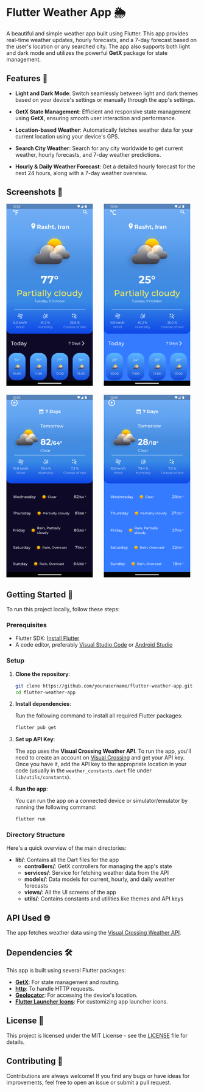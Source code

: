 # Flutter Weather App 🌦️

A beautiful and simple weather app built using Flutter. This app provides real-time weather updates, hourly forecasts, and a 7-day forecast based on the user's location or any searched city. The app also supports both light and dark mode and utilizes the powerful **GetX** package for state management.

## Features 🌟

- **Light and Dark Mode**: Switch seamlessly between light and dark themes based on your device's settings or manually through the app's settings.
  
- **GetX State Management**: Efficient and responsive state management using **GetX**, ensuring smooth user interaction and performance.

- **Location-based Weather**: Automatically fetches weather data for your current location using your device's GPS.

- **Search City Weather**: Search for any city worldwide to get current weather, hourly forecasts, and 7-day weather predictions.

- **Hourly & Daily Weather Forecast**: Get a detailed hourly forecast for the next 24 hours, along with a 7-day weather overview.

## Screenshots 📸

<div>
  <img src="https://github.com/AbdollahRasti/flutter-weather-app/blob/main/screenShots/1.png" width="45%" style="display: inline-block; margin-right: 5%;" />
  
  <img src="https://github.com/AbdollahRasti/flutter-weather-app/blob/main/screenShots/2.png" width="45%" style="display: inline-block;" />
</div>

<div style="margin-top: 20px;">
  <img src="https://github.com/AbdollahRasti/flutter-weather-app/blob/main/screenShots/3.png" width="45%" style="display: inline-block; margin-right: 5%;" />
  
  <img src="https://github.com/AbdollahRasti/flutter-weather-app/blob/main/screenShots/4.png" width="45%" style="display: inline-block;" />
</div>


## Getting Started 🚀

To run this project locally, follow these steps:

### Prerequisites

- Flutter SDK: [Install Flutter](https://flutter.dev/docs/get-started/install) 
- A code editor, preferably [Visual Studio Code](https://code.visualstudio.com/) or [Android Studio](https://developer.android.com/studio)

### Setup

1. **Clone the repository**:

   ```bash
   git clone https://github.com/yourusername/flutter-weather-app.git
   cd flutter-weather-app
   ```

2. **Install dependencies**:

   Run the following command to install all required Flutter packages:

   ```bash
   flutter pub get
   ```

3. **Set up API Key**:

   The app uses the **Visual Crossing Weather API**. To run the app, you'll need to create an account on [Visual Crossing](https://www.visualcrossing.com/) and get your API key. Once you have it, add the API key to the appropriate location in your code (usually in the `weather_constants.dart` file under `lib/utils/constants`).

4. **Run the app**:

   You can run the app on a connected device or simulator/emulator by running the following command:

   ```bash
   flutter run
   ```

### Directory Structure

Here's a quick overview of the main directories:

- **lib/**: Contains all the Dart files for the app
  - **controllers/**: GetX controllers for managing the app's state
  - **services/**: Service for fetching weather data from the API
  - **models/**: Data models for current, hourly, and daily weather forecasts
  - **views/**: All the UI screens of the app
  - **utils/**: Contains constants and utilities like themes and API keys

## API Used 🌐

The app fetches weather data using the [Visual Crossing Weather API](https://www.visualcrossing.com/weather-api).

## Dependencies 🛠️

This app is built using several Flutter packages:

- **[GetX](https://pub.dev/packages/get)**: For state management and routing.
- **[http](https://pub.dev/packages/http)**: To handle HTTP requests.
- **[Geolocator](https://pub.dev/packages/geolocator)**: For accessing the device's location.
- **[Flutter Launcher Icons](https://pub.dev/packages/flutter_launcher_icons)**: For customizing app launcher icons.

## License 📄

This project is licensed under the MIT License - see the [LICENSE](LICENSE) file for details.

## Contributing 🤝

Contributions are always welcome! If you find any bugs or have ideas for improvements, feel free to open an issue or submit a pull request.
